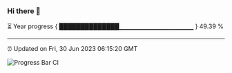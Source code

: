 ### Hi there 👋

⏳ Year progress { ██████████████▁▁▁▁▁▁▁▁▁▁▁▁▁▁▁▁ } 49.39 %

---

⏰ Updated on Fri, 30 Jun 2023 06:15:20 GMT

![Progress Bar CI](https://github.com/liununu/liununu/workflows/Progress%20Bar%20CI/badge.svg)
